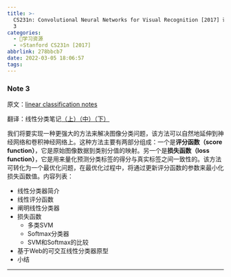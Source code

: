 ```yaml
---
title: >-
  CS231n: Convolutional Neural Networks for Visual Recognition [2017] 课程笔记 Note
  3
categories:
  - 🌙学习资源
  - ⭐Stanford CS231n [2017]
abbrlink: 278bbcb7
date: 2022-03-05 18:06:57
tags:
---
```


### Note 3

原文：[linear classification notes](https://cs231n.github.io/linear-classify/)

翻译：线性分类笔记[（上）](https://zhuanlan.zhihu.com/p/20918580)[（中）](https://zhuanlan.zhihu.com/p/20945670)[（下）](https://zhuanlan.zhihu.com/p/21102293)

我们将要实现一种更强大的方法来解决图像分类问题，该方法可以自然地延伸到神经网络和卷积神经网络上。这种方法主要有两部分组成：一个是**评分函数（score function）**，它是原始图像数据到类别分值的映射。另一个是**损失函数（loss function）**，它是用来量化预测分类标签的得分与真实标签之间一致性的。该方法可转化为一个最优化问题，在最优化过程中，将通过更新评分函数的参数来最小化损失函数值。内容列表：
- 线性分类器简介
- 线性评分函数
- 阐明线性分类器
- 损失函数
  - 多类SVM
  - Softmax分类器
  - SVM和Softmax的比较
- 基于Web的可交互线性分类器原型
- 小结

<!--more-->

***
